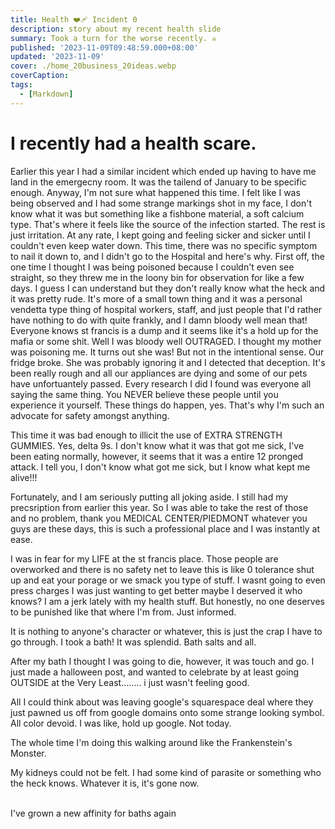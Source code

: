 ```yaml
---
title: Health ❤️‍🩹 Incident 0
description: story about my recent health slide
summary: Took a turn for the worse recently. ☠️
published: '2023-11-09T09:48:59.000+08:00'
updated: '2023-11-09'
cover: ./home_20business_20ideas.webp
coverCaption: 
tags:
  - [Markdown]
---
```


<script lang="ts">
  import Youtube from '$lib/components/youtube.svelte'
  import Custom from '$custom/custom.svelte'
  const const_variable = 999;

  import Folder from '$lib/components/folder.svelte'

  let configFolder = [
    { name: 'QWER.config.js', icon: 'i-vscode-icons-file-type-typescript-official' },
    { name: 'site.ts', icon: 'i-bxs-file-js' }
  ]
</script>

# I recently had a health scare.

Earlier this year I had a similar incident which ended up having to have me land in the emergecny room. It was the tailend of January to be specific enough. Anyway, I'm not sure what happened this time. I felt like I was being observed and I had some strange markings shot in my face, I don't know what it was but something like a fishbone material, a soft calcium type. That's where it feels like the source of the infection started. The rest is just irritation. At any rate, I kept going and feeling sicker and sicker until I couldn't even keep water down. This time, there was no specific symptom to nail it down to, and I didn't go to the Hospital and here's why. First off, the one time I thought I was being poisoned because I couldn't even see straight, so they threw me in the loony bin for observation for like a few days. I guess I can understand but they don't really know what the heck and it was pretty rude. It's more of a small town thing and it was a personal vendetta type thing of hospital workers, staff, and just people that I'd rather have nothing to do with quite frankly, and I damn bloody well mean that! Everyone knows st francis is a dump and it seems like it's a hold up for the mafia or some shit. Well I was bloody well OUTRAGED. I thought my mother was poisoning me. It turns out she was! But not in the intentional sense. Our fridge broke. She was probably ignoring it and I detected that deception. It's been really rough and all our appliances are dying and some of our pets have unfortuantely passed. Every research I did I found was everyone all saying the same thing. You NEVER believe these people until you experience it yourself. These things do happen, yes. That's why I'm such an advocate for safety amongst anything.  

This time it was bad enough to illicit the use of EXTRA STRENGTH GUMMIES. Yes, delta 9s. I don't know what it was that got me sick, I've been eating normally, however, it seems that it was a entire 12 pronged attack. I tell you, I don't know what got me sick, but I know what kept me alive!!!  

Fortunately, and I am seriously putting all joking aside. I still had my precsription from earlier this year. So I was able to take the rest of those and no problem, thank you MEDICAL CENTER/PIEDMONT whatever you guys are these days, this is such a professional place and I was instantly at ease.  

I was in fear for my LIFE at the st francis place. Those people are overworked and there is no safety net to leave this is like 0 tolerance shut up and eat your porage or we smack you type of stuff. I wasnt going to even press charges I was just wanting to get better maybe I deserved it who knows? I am a jerk lately with my health stuff. But honestly, no one deserves to be punished like that where I'm from. Just informed.  

It is nothing to anyone's character or whatever, this is just the crap I have to go through. I took a bath! It was splendid. Bath salts and all.  

<ImgZoom src="/incident0/35w-bridge-collapse-002.webp" alt="Example1" class="h-full object-cover"></ImgZoom>

After my bath I thought I was going to die, however, it was touch and go. I just made a halloween post, and wanted to celebrate by at least going OUTSIDE at the Very Least........ i just wasn't feeling good.  

All I could think about was leaving google's squarespace deal where they just pawned us off from google domains onto some strange looking symbol. All color devoid. I was like, hold up google. Not today.  

<ImgZoom src="/incident0/107186674-1675186101045-gettyimages-1459457883-ussuesgoogleforabusingmonopolyinadtechnology008.webp" alt="Bye google domains">The whole time I'm doing this walking around like the Frankenstein's Monster.</ImgZoom>  

My kidneys could not be felt. I had some kind of parasite or something who the heck knows. Whatever it is, it's gone now.  

<ImgZoom src="/incident0/Blaster_Bug_Scan.webp" alt="target identified"></ImgZoom>  
<ImgZoom src="/incident0/Kim_Military_Exercises_v1.webp" alt="Bath House">I've grown a new affinity for baths again</ImgZoom>  
<ImgZoom src="/incident0/Toxic_google-980x551.webp" alt="target identified"></ImgZoom>  

<Youtube id="fm0eqPJwQDo"/>  
